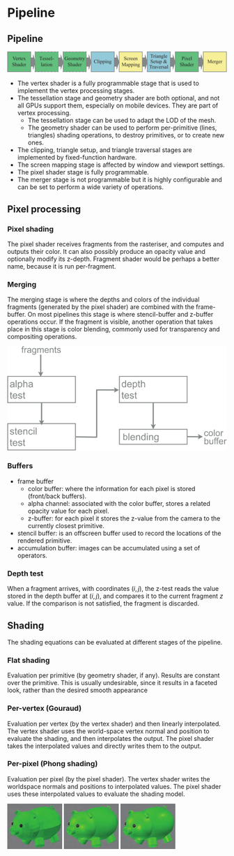 # Pipeline

## Pipeline

![gpu pipeline](img/gpu%20pipeline.svg)

* The vertex shader is a fully programmable stage that is used to
implement the vertex processing stages.
* The tessellation stage and geometry shader are both optional, and not all GPUs support them, especially on mobile devices. They are part of vertex processing.
  * The tessellation stage can be used to adapt the LOD of the mesh.
  * The geometry shader can be used to perform per-primitive (lines, triangles) shading operations, to destroy primitives, or to create new ones.
* The clipping, triangle setup, and triangle traversal stages are implemented by fixed-function hardware.
* The screen mapping stage is affected by window and viewport settings.
* The pixel shader stage is fully programmable.
* The merger stage is not programmable but it is highly configurable and can be set to perform a wide variety of operations.

## Pixel processing

### Pixel shading

The pixel shader receives fragments from the rasteriser, and computes and outputs their color. It can also possibly produce an opacity value and optionally modify its z-depth. Fragment shader would be perhaps a better name, because it is run per-fragment.

### Merging

The merging stage is where the depths and colors of the individual fragments (generated by the pixel shader) are combined with the frame-buffer. On most pipelines this stage is where stencil-buffer and z-buffer operations occur. If the fragment is visible, another operation that takes place in this stage is color blending, commonly used for transparency and compositing operations.

![fragment operations](img/fragent-ops.svg)

### Buffers

* frame buffer
  * color buffer: where the information for each pixel is stored (front/back buffers).
  * alpha channel: associated with the color buffer, stores a related opacity value for each pixel.
  * z-buffer: for each pixel it stores the z-value from the camera to the currently closest primitive.
* stencil buffer: is an offscreen buffer used to record the locations of the rendered primitive.
* accumulation buffer: images can be accumulated using a set of operators.

### Depth test

When a fragment arrives, with coordinates $(i,j)$, the z-test reads the value stored in the depth buffer at $(i,j)$, and compares it to the current fragment $z$ value. If the comparison is not satisfied, the fragment is discarded.

## Shading

The shading equations can be evaluated at different stages of the pipeline.

### Flat shading

Evaluation per primitive (by geometry shader, if any). Results are constant over the primitive. This is usually undesirable, since it results in a faceted look, rather than the desired smooth appearance

### Per-vertex (Gouraud)

Evaluation per vertex (by the vertex shader) and then linearly interpolated. The vertex shader uses the world-space vertex normal and position to evaluate the shading, and then interpolates the output. The pixel shader takes the interpolated values and directly writes them to the output.

### Per-pixel (Phong shading)

Evaluation per pixel (by the pixel shader). The vertex shader writes the worldspace normals and positions to interpolated values. The pixel shader uses these interpolated values to evaluate the shading model.

![shading piglet](img/shading.png)
